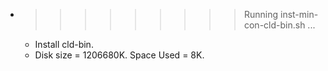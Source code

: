 * >>>>>>>>> Running inst-min-con-cld-bin.sh ...
  * Install cld-bin.
  * Disk size = 1206680K. Space Used = 8K.
